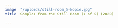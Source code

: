 ```yaml
---
image: "/uploads/still-room_5-kopie.jpg"
title: Samples from the Still Room (1 of 5) (2020)

---
```

